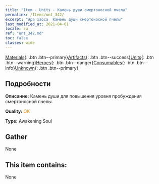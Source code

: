 ```yaml
---
title: "Item - Units - Камень души смертоносной пчелы"
permalink: /Items/unt_342/
excerpt: "Эра хаоса  Камень души смертоносной пчелы"
last_modified_at: 2021-04-01
locale: ru
ref: "unt_342.md"
toc: false
classes: wide
---
```

 [Materials](/ru/Items/){: .btn .btn--primary}[Artifacts](/ru/Items/Artifacts/){: .btn .btn--success}[Units](/ru/Items/Units/){: .btn .btn--warning}[Heroes](/ru/Items/Heroes/){: .btn .btn--danger}[Consumables](/ru/Items/Consumables/){: .btn .btn--info}[Unknown](/ru/Items/Unknown/){: .btn .btn--primary}

## Подробности
 **Описание:** Камень души для повышения уровня пробуждения смертоносной пчелы.

 **Quality:** <span style="color: #FF8C00">OK</span>

 **Type:** Awakening Soul

## Gather

  None

## This item contains:

  None

